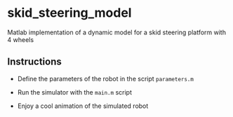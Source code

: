 # skid_steering_model
Matlab implementation of a dynamic model for a skid steering platform with 4 wheels






## Instructions

- Define the parameters of the robot in the script `parameters.m`

- Run the simulator  with the `main.m` script

- Enjoy a cool animation of the simulated robot



